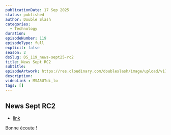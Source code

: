 ```yaml
---
publicationDate: 17 Sep 2025
status: published
author: Double Slash
categories:
  - Technology
duration: 
episodeNumber: 119
episodeType: full
explicit: false
season: 2
dsSlug: DS_119_news-sept25-rc2
title: News Sept RC2
subtitle: 
episodeArtwork: https://res.cloudinary.com/doubleslash/image/upload/v1758102044/episode/ART_119_rtdn6v.png
description:
videoLink : MSA5UTdi_lo
tags: []
---
```

## News Sept RC2


- [link](http)

Bonne écoute !




